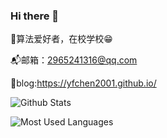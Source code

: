 ### Hi there 👋

🧑算法爱好者，在校学校😁

📬邮箱：2965241316@qq.com

📜blog:https://yfchen2001.github.io/


![Github Stats](https://github-readme-stats.vercel.app/api?username=YFchen2001&show_icons=true&theme=dark&count_private=true)

![Most Used Languages](https://github-readme-stats.vercel.app/api/top-langs/?username=YFchen2001&theme=dark&layout=compact)



<!--
**YFchen2001/YFchen2001** is a ✨ _special_ ✨ repository because its `README.md` (this file) appears on your GitHub profile.

Here are some ideas to get you started:

- 🔭 I’m currently working on ...
- 🌱 I’m currently learning ...
- 👯 I’m looking to collaborate on ...
- 🤔 I’m looking for help with ...
- 💬 Ask me about ...
- 📫 How to reach me: ...
- 😄 Pronouns: ...
- ⚡ Fun fact: ...
-->
